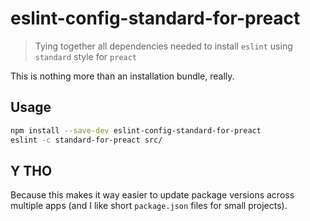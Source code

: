 # eslint-config-standard-for-preact

> Tying together all dependencies needed to install `eslint` using `standard` style for `preact`

This is nothing more than an installation bundle, really.

## Usage

```sh
npm install --save-dev eslint-config-standard-for-preact
eslint -c standard-for-preact src/
```

## Y THO

Because this makes it way easier to update package versions across multiple apps (and I like short `package.json` files for small projects).
